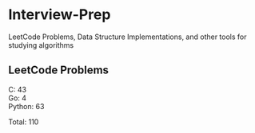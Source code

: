 # Interview-Prep
LeetCode Problems, Data Structure Implementations, and other tools for studying algorithms

## LeetCode Problems
C:      43<br/>
Go:     4<br/>
Python: 63<br/>

Total:  110
